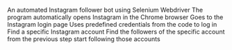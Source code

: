 An automated Instagram follower bot using Selenium Webdriver The program automatically opens Instagram in the Chrome browser Goes to the Instagram login page Uses predefined credentials from the code to log in Find a specific Instagram account Find the followers of the specific account from the previous step start following those accounts
